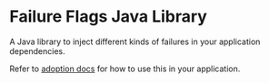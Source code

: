 # Failure Flags Java Library

A Java library to inject different kinds of failures in your application dependencies.

Refer to [adoption docs](docs/ADOPTION.md) for how to use this in your application. 

